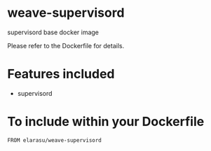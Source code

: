 # weave-supervisord
supervisord base docker image

Please refer to the Dockerfile for details.

# Features included
 * supervisord

# To include within your Dockerfile

    FROM elarasu/weave-supervisord
